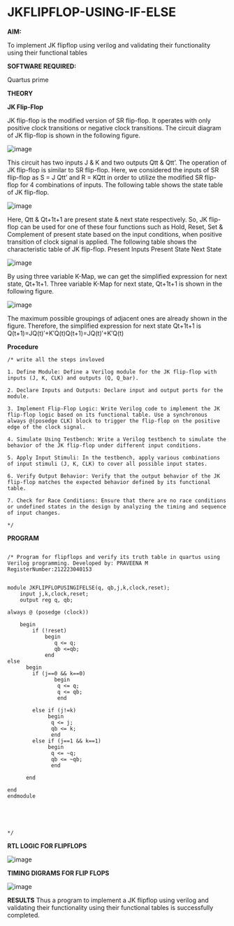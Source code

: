 # JKFLIPFLOP-USING-IF-ELSE

**AIM:** 

To implement  JK flipflop using verilog and validating their functionality using their functional tables

**SOFTWARE REQUIRED:**

Quartus prime

**THEORY**

**JK Flip-Flop**

JK flip-flop is the modified version of SR flip-flop. It operates with only positive clock transitions or negative clock transitions. The circuit diagram of JK flip-flop is shown in the following figure.

![image](https://github.com/naavaneetha/JKFLIPFLOP-USING-IF-ELSE/assets/154305477/a649c30b-232b-4558-b188-fd6c09845180)


This circuit has two inputs J & K and two outputs Qtt & Qtt’. The operation of JK flip-flop is similar to SR flip-flop. Here, we considered the inputs of SR flip-flop as S = J Qtt’ and R = KQtt in order to utilize the modified SR flip-flop for 4 combinations of inputs. The following table shows the state table of JK flip-flop.

![image](https://github.com/naavaneetha/JKFLIPFLOP-USING-IF-ELSE/assets/154305477/c4360742-e8a8-4937-b089-c46c0433f9a3)

 
Here, Qtt & Qt+1t+1 are present state & next state respectively. So, JK flip-flop can be used for one of these four functions such as Hold, Reset, Set & Complement of present state based on the input conditions, when positive transition of clock signal is applied. The following table shows the characteristic table of JK flip-flop. Present Inputs Present State Next State
 
![image](https://github.com/naavaneetha/JKFLIPFLOP-USING-IF-ELSE/assets/154305477/6c275261-a6d5-4c37-a3a7-1e88ca11c4cd)

By using three variable K-Map, we can get the simplified expression for next state, Qt+1t+1. Three variable K-Map for next state, Qt+1t+1 is shown in the following figure.
 
![image](https://github.com/naavaneetha/JKFLIPFLOP-USING-IF-ELSE/assets/154305477/5174f41b-0ce0-4329-a372-6d1943ea6673)

The maximum possible groupings of adjacent ones are already shown in the figure. Therefore, the simplified expression for next state Qt+1t+1 is Q(t+1)=JQ(t)′+K′Q(t)Q(t+1)=JQ(t)′+K′Q(t)

**Procedure**
```
/* write all the steps invloved 

1. Define Module: Define a Verilog module for the JK flip-flop with inputs (J, K, CLK) and outputs (Q, Q_bar).

2. Declare Inputs and Outputs: Declare input and output ports for the module.

3. Implement Flip-Flop Logic: Write Verilog code to implement the JK flip-flop logic based on its functional table. Use a synchronous always @(posedge CLK) block to trigger the flip-flop on the positive edge of the clock signal.

4. Simulate Using Testbench: Write a Verilog testbench to simulate the behavior of the JK flip-flop under different input conditions.

5. Apply Input Stimuli: In the testbench, apply various combinations of input stimuli (J, K, CLK) to cover all possible input states.

6. Verify Output Behavior: Verify that the output behavior of the JK flip-flop matches the expected behavior defined by its functional table.

7. Check for Race Conditions: Ensure that there are no race conditions or undefined states in the design by analyzing the timing and sequence of input changes.

*/
```

**PROGRAM**
```

/* Program for flipflops and verify its truth table in quartus using Verilog programming. Developed by: PRAVEENA M
RegisterNumber:212223040153


module JKFLIPFLOPUSINGIFELSE(q, qb,j,k,clock,reset);
    input j,k,clock,reset;
    output reg q, qb;
	 
always @ (posedge (clock))

    begin 
        if (!reset)
            begin
               q <= q;
               qb <=qb;
            end
else 
      begin
        if (j==0 && k==0)
		       begin
			    q <= q;
			    q <= qb;
			    end	 
        
        else if (j!=k)
             begin
	          q <= j;
	          qb <= k;
	          end
        else if (j==1 && k==1)
             begin
	          q <= ~q;
	          qb <= ~qb;
	          end
	  
      end
 
end           
endmodule





*/
```

**RTL LOGIC FOR FLIPFLOPS**

![image](https://github.com/Praveenamanikandan/JKFLIPFLOP-USING-IF-ELSE/assets/144870776/beaf4a45-3151-405f-aedc-3bb69d4fc6aa)


**TIMING DIGRAMS FOR FLIP FLOPS**

![image](https://github.com/Praveenamanikandan/JKFLIPFLOP-USING-IF-ELSE/assets/144870776/cc47cc9f-dbb9-485f-8928-427109c512c9)


**RESULTS**
Thus a program to implement a JK flipflop using verilog and validating their functionality using their functional tables is successfully completed.



